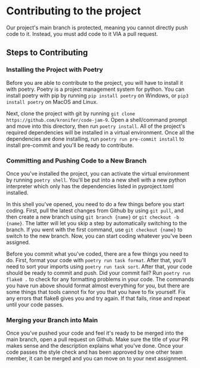 # Contributing to the project

Our project's main branch is protected, meaning you cannot directly push code to it. Instead, you must add code to it VIA a pull request.

## Steps to Contributing

### Installing the Project with Poetry

Before you are able to contribute to the project, you will have to install it with poetry. Poetry is a project management system for python. You can install poetry with pip by running `pip install poetry` on Windows, or `pip3 install poetry` on MacOS and Linux.

Next, clone the project with git by running `git clone https://github.com/kronifer/code-jam-9`. Open a shell/command prompt and move into this directory, then run `poetry install`. All of the project's required dependencies will be installed in a virtual environment. Once all the dependencies are done installing, run `poetry run pre-commit install` to install pre-commit and you'll be ready to contribute.

### Committing and Pushing Code to a New Branch

Once you've installed the project, you can activate the virtual environment by running `poetry shell`. You'll be put into a new shell with a new python interpreter which only has the dependencies listed in pyproject.toml installed. 

In this shell you've opened, you need to do a few things before you start coding. First, pull the latest changes from Github by using `git pull`, and then create a new branch using `git branch {name}` or `git checkout -b {name}`. The latter will let you skip a step by automatically switching to the branch. If you went with the first command, use `git checkout {name}` to switch to the  new branch. Now, you can start coding whatever you've been assigned.

Before you commit what you've coded, there are a few things you need to do. First, format your code with `poetry run task format`. After that, you'll need to sort your imports using `poetry run task sort`. After that, your code should be ready to commit and push. Did your commit fail? Run `poetry run flake8 .` to check for any formatting problems in your code. The commands you have run above should format almost everything for you, but there are some things that tools cannot fix for you that you have to fix yourself. Fix any errors that flake8 gives you and try again. If that fails, rinse and repeat until your code passes.

### Merging your Branch into Main

Once you've pushed your code and feel it's ready to be merged into the main branch, open a pull request on Github. Make sure the title of your PR makes sense and the description explains what you've done. Once your code passes the style check and has been approved by one other team member, it can be merged and you can move on to your next assignment.